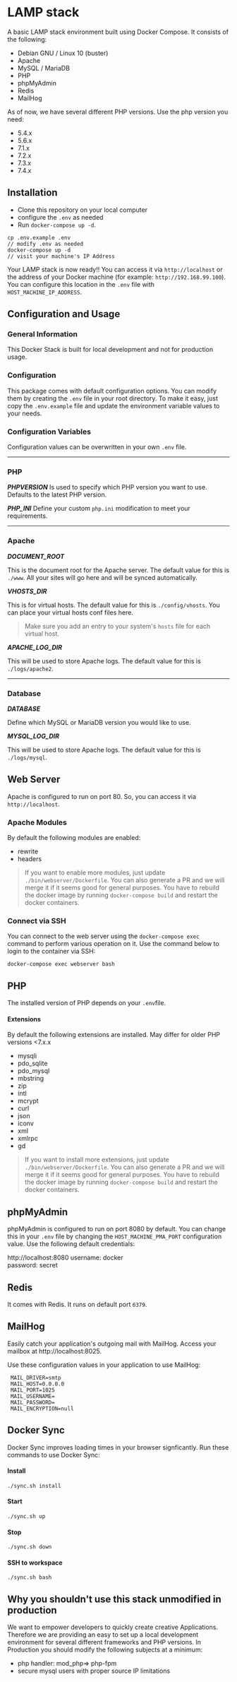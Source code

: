 #  LAMP stack 

A basic LAMP stack environment built using Docker Compose. It consists of the following:

* Debian GNU / Linux 10 (buster)
* Apache
* MySQL / MariaDB
* PHP
* phpMyAdmin
* Redis
* MailHog

As of now, we have several different PHP versions. Use the php version you need:

* 5.4.x
* 5.6.x
* 7.1.x
* 7.2.x
* 7.3.x
* 7.4.x

##  Installation
 
* Clone this repository on your local computer
* configure the `.env` as needed 
* Run `docker-compose up -d`.

```shell
cp .env.example .env
// modify .env as needed
docker-compose up -d
// visit your machine's IP Address
```

Your LAMP stack is now ready!! You can access it via `http://localhost` or the address of your Docker machine (for example: `http://192.168.99.100`). You can configure this location in the `.env` file with `HOST_MACHINE_IP_ADDRESS`.

##  Configuration and Usage

### General Information 
This Docker Stack is built for local development and not for production usage.

### Configuration
This package comes with default configuration options. You can modify them by creating the `.env` file in your root directory.
To make it easy, just copy the `.env.example` file and update the environment variable values to your needs.

### Configuration Variables
Configuration values can be overwritten in your own `.env` file.

---
### PHP

_**PHPVERSION**_
Is used to specify which PHP version you want to use. Defaults to the latest PHP version. 

_**PHP_INI**_
Define your custom `php.ini` modification to meet your requirements. 

---
### Apache 


_**DOCUMENT_ROOT**_

This is the document root for the Apache server. The default value for this is `./www`. All your sites will go here and will be synced automatically.

_**VHOSTS_DIR**_

This is for virtual hosts. The default value for this is `./config/vhosts`. You can place your virtual hosts conf files here.

> Make sure you add an entry to your system's `hosts` file for each virtual host.

_**APACHE_LOG_DIR**_

This will be used to store Apache logs. The default value for this is `./logs/apache2`.

---
### Database


_**DATABASE**_

Define which MySQL or MariaDB version you would like to use. 

_**MYSQL_LOG_DIR**_

This will be used to store Apache logs. The default value for this is `./logs/mysql`.

## Web Server

Apache is configured to run on port 80. So, you can access it via `http://localhost`.

### Apache Modules

By default the following modules are enabled:

* rewrite
* headers

> If you want to enable more modules, just update `./bin/webserver/Dockerfile`. You can also generate a PR and we will merge it if it seems good for general purposes.
> You have to rebuild the docker image by running `docker-compose build` and restart the docker containers.

### Connect via SSH

You can connect to the web server using the `docker-compose exec` command to perform various operation on it. Use the command below to login to the container via SSH:

```shell
docker-compose exec webserver bash
```

## PHP

The installed version of PHP depends on your `.env`file. 

#### Extensions

By default the following extensions are installed. 
May differ for older PHP versions <7.x.x

* mysqli
* pdo_sqlite
* pdo_mysql
* mbstring
* zip
* intl
* mcrypt
* curl
* json
* iconv
* xml
* xmlrpc
* gd

> If you want to install more extensions, just update `./bin/webserver/Dockerfile`. You can also generate a PR and we will merge it if it seems good for general purposes.
> You have to rebuild the docker image by running `docker-compose build` and restart the docker containers.

## phpMyAdmin

phpMyAdmin is configured to run on port 8080 by default. You can change this in your `.env` file by changing the `HOST_MACHINE_PMA_PORT` configuration value. Use the following default credentials:

http://localhost:8080
username: docker  
password: secret

## Redis

It comes with Redis. It runs on default port `6379`.

## MailHog

Easily catch your application's outgoing mail with MailHog. Access your mailbox at http://localhost:8025.

Use these configuration values in your application to use MailHog:

```
 MAIL_DRIVER=smtp
 MAIL_HOST=0.0.0.0
 MAIL_PORT=1025
 MAIL_USERNAME=
 MAIL_PASSWORD=
 MAIL_ENCRYPTION=null
 ```

## Docker Sync

Docker Sync improves loading times in your browser signficantly. Run these commands to use Docker Sync:

#### Install
`./sync.sh install`

#### Start

`./sync.sh up`

#### Stop

`./sync.sh down`


#### SSH to workspace

`./sync.sh bash`

## Why you shouldn't use this stack unmodified in production
We want to empower developers to quickly create creative Applications. Therefore we are providing an easy to set up a local development environment for several different frameworks and PHP versions. 
In Production you should modify the following subjects at a minimum:

* php handler: mod_php=> php-fpm
* secure mysql users with proper source IP limitations